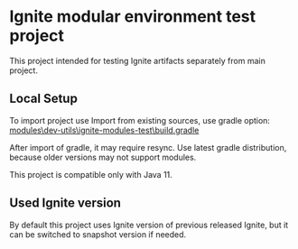 # Ignite modular environment test project

This project intended for testing Ignite artifacts separately from main project.

## Local Setup
To import project use Import from existing sources, use gradle option:
[modules\dev-utils\ignite-modules-test\build.gradle](build.gradle)

After import of gradle, it may require resync.
Use latest gradle distribution, because older versions may not support modules.

This project is compatible only with Java 11.

## Used Ignite version
By default this project uses Ignite version of previous released Ignite, but it can be switched to snapshot version if needed.

